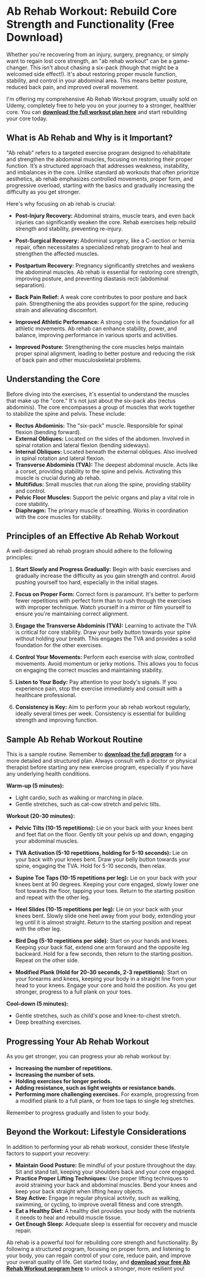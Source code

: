 # Ab Rehab Workout: Rebuild Core Strength and Functionality (Free Download)

Whether you're recovering from an injury, surgery, pregnancy, or simply want to regain lost core strength, an "ab rehab workout" can be a game-changer. This isn't about chasing a six-pack (though that might be a welcomed side effect!). It's about restoring proper muscle function, stability, and control in your abdominal area. This means better posture, reduced back pain, and improved overall movement.

I'm offering my comprehensive Ab Rehab Workout program, usually sold on Udemy, completely free to help you on your journey to a stronger, healthier core. You can **[download the full workout plan here](https://udemywork.com/ab-rehab-workout)** and start rebuilding your core today.

## What is Ab Rehab and Why is it Important?

"Ab rehab" refers to a targeted exercise program designed to rehabilitate and strengthen the abdominal muscles, focusing on restoring their proper function. It’s a structured approach that addresses weakness, instability, and imbalances in the core. Unlike standard ab workouts that often prioritize aesthetics, ab rehab emphasizes controlled movements, proper form, and progressive overload, starting with the basics and gradually increasing the difficulty as you get stronger.

Here's why focusing on ab rehab is crucial:

*   **Post-Injury Recovery:** Abdominal strains, muscle tears, and even back injuries can significantly weaken the core. Rehab exercises help rebuild strength and stability, preventing re-injury.

*   **Post-Surgical Recovery:** Abdominal surgery, like a C-section or hernia repair, often necessitates a specialized rehab program to heal and strengthen the affected muscles.

*   **Postpartum Recovery:** Pregnancy significantly stretches and weakens the abdominal muscles. Ab rehab is essential for restoring core strength, improving posture, and preventing diastasis recti (abdominal separation).

*   **Back Pain Relief:** A weak core contributes to poor posture and back pain. Strengthening the abs provides support for the spine, reducing strain and alleviating discomfort.

*   **Improved Athletic Performance:** A strong core is the foundation for all athletic movements. Ab rehab can enhance stability, power, and balance, improving performance in various sports and activities.

*   **Improved Posture:** Strengthening the core muscles helps maintain proper spinal alignment, leading to better posture and reducing the risk of back pain and other musculoskeletal problems.

## Understanding the Core

Before diving into the exercises, it's essential to understand the muscles that make up the "core." It's not just about the six-pack abs (rectus abdominis). The core encompasses a group of muscles that work together to stabilize the spine and pelvis. These include:

*   **Rectus Abdominis:** The "six-pack" muscle. Responsible for spinal flexion (bending forward).
*   **External Obliques:** Located on the sides of the abdomen. Involved in spinal rotation and lateral flexion (bending sideways).
*   **Internal Obliques:** Located beneath the external obliques. Also involved in spinal rotation and lateral flexion.
*   **Transverse Abdominis (TVA):** The deepest abdominal muscle. Acts like a corset, providing stability to the spine and pelvis. Activating this muscle is crucial during ab rehab.
*   **Multifidus:** Small muscles that run along the spine, providing stability and control.
*   **Pelvic Floor Muscles:** Support the pelvic organs and play a vital role in core stability.
*   **Diaphragm:** The primary muscle of breathing. Works in coordination with the core muscles for stability.

## Principles of an Effective Ab Rehab Workout

A well-designed ab rehab program should adhere to the following principles:

1.  **Start Slowly and Progress Gradually:** Begin with basic exercises and gradually increase the difficulty as you gain strength and control. Avoid pushing yourself too hard, especially in the initial stages.

2.  **Focus on Proper Form:** Correct form is paramount. It's better to perform fewer repetitions with perfect form than to rush through the exercises with improper technique. Watch yourself in a mirror or film yourself to ensure you're maintaining correct alignment.

3.  **Engage the Transverse Abdominis (TVA):** Learning to activate the TVA is critical for core stability. Draw your belly button towards your spine without holding your breath. This engages the TVA and provides a solid foundation for the other exercises.

4.  **Control Your Movements:** Perform each exercise with slow, controlled movements. Avoid momentum or jerky motions. This allows you to focus on engaging the correct muscles and maintaining stability.

5.  **Listen to Your Body:** Pay attention to your body's signals. If you experience pain, stop the exercise immediately and consult with a healthcare professional.

6.  **Consistency is Key:** Aim to perform your ab rehab workout regularly, ideally several times per week. Consistency is essential for building strength and improving function.

## Sample Ab Rehab Workout Routine

This is a sample routine. Remember to **[download the full program](https://udemywork.com/ab-rehab-workout)** for a more detailed and structured plan. Always consult with a doctor or physical therapist before starting any new exercise program, especially if you have any underlying health conditions.

**Warm-up (5 minutes):**

*   Light cardio, such as walking or marching in place.
*   Gentle stretches, such as cat-cow stretch and pelvic tilts.

**Workout (20-30 minutes):**

*   **Pelvic Tilts (10-15 repetitions):** Lie on your back with your knees bent and feet flat on the floor. Gently tilt your pelvis up and down, engaging your abdominal muscles.

*   **TVA Activation (5-10 repetitions, holding for 5-10 seconds):** Lie on your back with your knees bent. Draw your belly button towards your spine, engaging the TVA. Hold for 5-10 seconds, then relax.

*   **Supine Toe Taps (10-15 repetitions per leg):** Lie on your back with your knees bent at 90 degrees. Keeping your core engaged, slowly lower one foot towards the floor, tapping your toes. Return to the starting position and repeat with the other leg.

*   **Heel Slides (10-15 repetitions per leg):** Lie on your back with your knees bent. Slowly slide one heel away from your body, extending your leg until it is almost straight. Return to the starting position and repeat with the other leg.

*   **Bird Dog (5-10 repetitions per side):** Start on your hands and knees. Keeping your back flat, extend one arm forward and the opposite leg backward. Hold for a few seconds, then return to the starting position. Repeat on the other side.

*   **Modified Plank (Hold for 20-30 seconds, 2-3 repetitions):** Start on your forearms and knees, keeping your body in a straight line from your head to your knees. Engage your core and hold the position. As you get stronger, progress to a full plank on your toes.

**Cool-down (5 minutes):**

*   Gentle stretches, such as child's pose and knee-to-chest stretch.
*   Deep breathing exercises.

## Progressing Your Ab Rehab Workout

As you get stronger, you can progress your ab rehab workout by:

*   **Increasing the number of repetitions.**
*   **Increasing the number of sets.**
*   **Holding exercises for longer periods.**
*   **Adding resistance, such as light weights or resistance bands.**
*   **Performing more challenging exercises.** For example, progressing from a modified plank to a full plank, or from toe taps to single leg stretches.

Remember to progress gradually and listen to your body.

## Beyond the Workout: Lifestyle Considerations

In addition to performing your ab rehab workout, consider these lifestyle factors to support your recovery:

*   **Maintain Good Posture:** Be mindful of your posture throughout the day. Sit and stand tall, keeping your shoulders back and your core engaged.
*   **Practice Proper Lifting Techniques:** Use proper lifting techniques to avoid straining your back and abdominal muscles. Bend your knees and keep your back straight when lifting heavy objects.
*   **Stay Active:** Engage in regular physical activity, such as walking, swimming, or cycling, to improve overall fitness and core strength.
*   **Eat a Healthy Diet:** A healthy diet provides your body with the nutrients it needs to heal and rebuild muscle tissue.
*   **Get Enough Sleep:** Adequate sleep is essential for recovery and muscle repair.

Ab rehab is a powerful tool for rebuilding core strength and functionality. By following a structured program, focusing on proper form, and listening to your body, you can regain control of your core, reduce pain, and improve your overall quality of life. Get started today, and **[download your free Ab Rehab Workout program here](https://udemywork.com/ab-rehab-workout)** to unlock a stronger, more resilient you!
